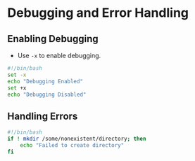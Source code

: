 # Debugging and Error Handling

## Enabling Debugging

- Use `-x` to enable debugging.

```bash
#!/bin/bash
set -x
echo "Debugging Enabled"
set +x
echo "Debugging Disabled"
```

## Handling Errors

```bash
#!/bin/bash
if ! mkdir /some/nonexistent/directory; then
    echo "Failed to create directory"
fi
```
